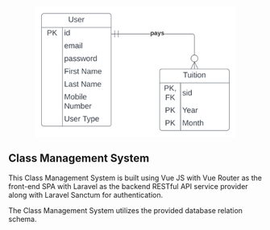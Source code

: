 <div style="display: flex; align-items: center; justify-content: center">
        <img src="database_schema.svg" width="400" alt="Database Schema">
    </a>
</div>



## Class Management System

This Class Management System is built using Vue JS with Vue Router 
as the front-end SPA with Laravel as the backend RESTful API service provider along with Laravel Sanctum for authentication.

The Class Management System utilizes the provided database relation schema.




